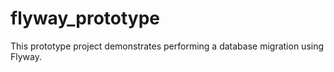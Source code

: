 # flyway_prototype
This prototype project demonstrates performing a database migration using Flyway. 
